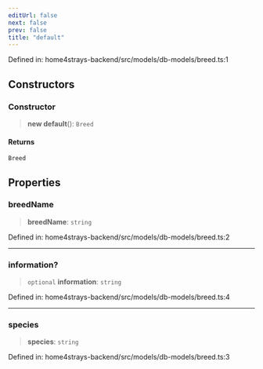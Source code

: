 ```yaml
---
editUrl: false
next: false
prev: false
title: "default"
---
```


Defined in: home4strays-backend/src/models/db-models/breed.ts:1

## Constructors

### Constructor

> **new default**(): `Breed`

#### Returns

`Breed`

## Properties

### breedName

> **breedName**: `string`

Defined in: home4strays-backend/src/models/db-models/breed.ts:2

***

### information?

> `optional` **information**: `string`

Defined in: home4strays-backend/src/models/db-models/breed.ts:4

***

### species

> **species**: `string`

Defined in: home4strays-backend/src/models/db-models/breed.ts:3
